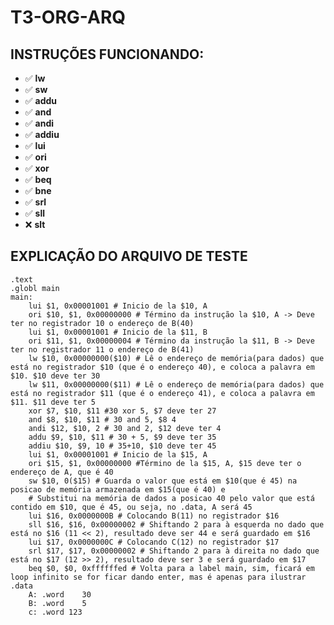 # T3-ORG-ARQ




## INSTRUÇÕES FUNCIONANDO:

- :white_check_mark: **lw**
- :white_check_mark: **sw**
- :white_check_mark: **addu**
- :white_check_mark: **and**
- :white_check_mark: **andi**
- :white_check_mark: **addiu**
- :white_check_mark: **lui**
- :white_check_mark: **ori**
- :white_check_mark: **xor**
- :white_check_mark: **beq**
- :white_check_mark: **bne**
- :white_check_mark: **srl**
- :white_check_mark: **sll**
- :x:  **slt**


## EXPLICAÇÃO DO ARQUIVO DE TESTE
```assembly
.text
.globl main
main:
    lui $1, 0x00001001 # Inicio de la $10, A
    ori $10, $1, 0x00000000 # Término da instrução la $10, A -> Deve ter no registrador 10 o endereço de B(40)
    lui $1, 0x00001001 # Inicio de la $11, B
    ori $11, $1, 0x00000004 # Término da instrução la $11, B -> Deve ter no registrador 11 o endereço de B(41)
    lw $10, 0x00000000($10) # Lê o endereço de memória(para dados) que está no registrador $10 (que é o endereço 40), e coloca a palavra em $10. $10 deve ter 30
    lw $11, 0x00000000($11) # Lê o endereço de memória(para dados) que está no registrador $11 (que é o endereço 41), e coloca a palavra em $11. $11 deve ter 5
    xor $7, $10, $11 #30 xor 5, $7 deve ter 27
    and $8, $10, $11 # 30 and 5, $8 4
    andi $12, $10, 2 # 30 and 2, $12 deve ter 4
    addu $9, $10, $11 # 30 + 5, $9 deve ter 35
    addiu $10, $9, 10 # 35+10, $10 deve ter 45
    lui $1, 0x00001001 # Inicio de la $15, A
    ori $15, $1, 0x00000000 #Término de la $15, A, $15 deve ter o endereço de A, que é 40
    sw $10, 0($15) # Guarda o valor que está em $10(que é 45) na posicao de memória armazenada em $15(que é 40) e
    # Substitui na memória de dados a posicao 40 pelo valor que está contido em $10, que é 45, ou seja, no .data, A será 45
    lui $16, 0x0000000B # Colocando B(11) no registrador $16
    sll $16, $16, 0x00000002 # Shiftando 2 para à esquerda no dado que está no $16 (11 << 2), resultado deve ser 44 e será guardado em $16
    lui $17, 0x0000000C # Colocando C(12) no registrador $17
    srl $17, $17, 0x00000002 # Shiftando 2 para à direita no dado que está no $17 (12 >> 2), resultado deve ser 3 e será guardado em $17
    beq $0, $0, 0xffffffed # Volta para a label main, sim, ficará em loop infinito se for ficar dando enter, mas é apenas para ilustrar
.data
    A: .word	30
    B: .word	5
    c: .word 123

```
